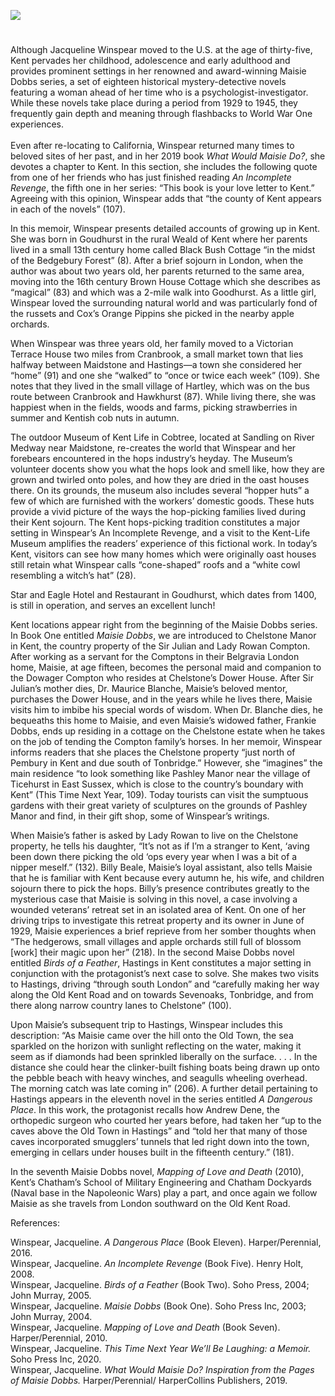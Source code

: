 <a href="https://www.kent-maps.online"><img src="https://kent-map.github.io/mdpress/juncture/ve-button.png"></a>
<param ve-config title="Jacqueline Winspear (b. 1955-  )" author="xxx" layout="vtl" banner="https://stor.artstor.org/stor/2251af4a-a56d-45f0-b9b1-361ba46aaf4d">

<param ve-entity eid="Q2019734" aliases="Goudhurst">
<param ve-entity eid="Q2160826" aliases="Cranbrook">
<param ve-entity eid="Q213180" aliases="Maidstone">
<param ve-entity eid="Q2744669" aliases="Hawkhurst">
<param ve-entity eid="Q2860389" aliases="Ticehurst">
<param ve-entity eid="Q4874056" aliases="Horsmonden">
<param ve-entity eid="Q2197855" aliases="Brenchley">
<param ve-entity eid="Q729006" aliases="Chatham">
<param ve-entity eid="Q7416406" aliases="Sandling">
<param ve-entity eid="Q894097" aliases="Tunbridge Wells">
<param ve-entity eid="Q3243365" aliases="Hartley">


#

Although Jacqueline Winspear moved to the U.S. at the age of thirty-five, Kent pervades her childhood, adolescence and early adulthood and provides prominent settings in her renowned and award-winning Maisie Dobbs series, a set of eighteen historical mystery-detective novels featuring a woman ahead of her time who is a psychologist-investigator. While these novels take place during a period from 1929 to 1945, they frequently gain depth and meaning through flashbacks to World War One experiences.
<br><br>
Even after re-locating to California, Winspear returned many times to beloved sites of her past, and in her 2019 book _What Would Maisie Do?_, she devotes a chapter to Kent. In this section, she includes the following quote from one of her friends who has just finished reading _An Incomplete Revenge_, the fifth one in her series: “This book is your love letter to Kent.” Agreeing with this opinion, Winspear adds that “the county of Kent appears in each of the novels” (107). 
<param ve-image url="

Winspear’s memoir entitled _This Time Next Year We’ll Be Laughing_, published in 2020, captures her deep, abiding connection to Kent in these words: “The land where I grew tall is filled with meaning for me—it’s the land of hop gardens and apple orchards, of farms and fields, of trees to climb and streams flanked by pungent wild garlic and golden sun-reflecting celandines. This deep love of place is part of my family mythology, a delicate web across my heart. . . . I live some six thousand miles away from the land of my growing, and even from such a distance I can feel my roots in that soil. Take me there blindfolded and I would know I had come home. The air’s texture and fragrance, the sounds, the sense of light even though my eyes are closed—I would know I was where I belonged, once. And perhaps it’s truly where I belong now.” (13-14).
<param ve-image url="https://upload.wikimedia.org/wikipedia/commons/1/1b/Hops_at_The_Museum_of_Kent_Life_-_geograph.org.uk_-_1497977.jpg" label="Hops at the Museum of Kent Life" attribution="Oast House Archive" license="CC BY-SA 2.0">

In this memoir, Winspear presents detailed accounts of growing up in Kent. She was born in Goudhurst in the rural Weald of Kent where her parents lived in a small 13th century home called Black Bush Cottage “in the midst of the Bedgebury Forest” (8). After a brief sojourn in London, when the author was about two years old, her parents returned to the same area, moving into the 16th century Brown House Cottage which she describes as “magical” (83) and which was a 2-mile walk into Goodhurst. As a little girl, Winspear loved the surrounding natural world and was particularly fond of the russets and Cox’s Orange Pippins she picked in the nearby apple orchards. 
<param ve-image url="https://upload.wikimedia.org/wikipedia/commons/b/ba/Pine_Apple_Russet_on_tree%2C_National_Fruit_Collection_%28acc._1946-006%29.jpg" label="Pine Apple Russet on tree" attribution="English,  National Fruit Collection, Brogdale, via Wikimedia Commons" license="OGL 2">

When Winspear was three years old, her family moved to a Victorian Terrace House two miles from Cranbrook, a small market town that lies halfway between Maidstone and Hastings—a town she considered her “home” (91) and one she “walked” to “once or twice each week” (109). She notes that they lived in the small village of Hartley, which was on the bus route between Cranbrook and Hawkhurst (87). While living there, she was happiest when in the fields, woods and farms, picking strawberries in summer and Kentish cob nuts in autumn.  
<param ve-image url="

Winspear recounts how her paternal grandfather’s family and her own father “were among the great exodus of people who left London in late summer to go to Kent for the picking of the hops” (27) and recalls how she herself until the age of eleven, “was a part of that tradition” (28). Before Winspear was born, her parents worked alongside not only Londoners, but also Romany Gypsies with their caravans. In her memoir, Winspear relates this rich memory: “My father told me that when he was a boy, he was never happier than when he saw the oast houses hove into view as the family trudged several miles from the station to the farm, pushing a barrow with their furniture and household belongings secured on top.” As a participant in this hops-picking community, Winspear recalls the “camaraderie, of people calling out to one another, and of someone starting a song and everyone joining in, so it was as if the rag-tag choir had given full voice across the land, London songs echoing across country fields” (28-29).
<param ve-image url="

The outdoor Museum of Kent Life in Cobtree, located at Sandling on River Medway near Maidstone, re-creates the world that Winspear and her forebears encountered in the hops industry’s heyday. The Museum’s volunteer docents show you what the hops look and smell like, how they are grown and twirled onto poles, and how they are dried in the oast houses there. On its grounds, the museum also includes several “hopper huts” a few of which are furnished with the workers’ domestic goods. These huts provide a vivid picture of the ways the hop-picking families lived during their Kent sojourn. The Kent hops-picking tradition constitutes a major setting in Winspear’s An Incomplete Revenge, and a visit to the Kent-Life Museum amplifies the readers’ experience of this fictional work. In today’s Kent, visitors can see how many homes which were originally oast houses still retain what Winspear calls “cone-shaped” roofs and a “white cowl resembling a witch’s hat” (28). 
<param ve-image url="
  
In her rural communities, Winspear learned to be independent at an early age. In addition to fruit-picking and farm chores as a child, she “continued working on farms throughout [her] school days”, and, as a teenager, took on a wide variety of jobs (179-180). One of these was dish-washing at the [Star and Eagle Hotel and Restaurant](www.starandeagle.com) in Goudhurst, which dates from 1400, is still in operation, and serves an excellent lunch!  
<param ve-image url="
 
After leaving the Mary Sheafe School for Girls at age sixteen in preparation for her college education, she completed her A levels at the Cranbrook Grammar School, “a semi-private boys’ secondary school” which had just begun admitting girls (242, 258). During the summer just before beginning her studies at a college in South London, she and her brother “managed to land a job together apple- and pear-picking at farms in Horsmonden and Brenchley, typical Kentish villages” not far from where they were living. Besides recalling that she “loved that last golden summer working with [her] brother,” Winspear also notes that during her first year at college, she “was going home almost every single weekend, having snagged a ride from a fellow student who lived in Hawkhurst” (265, 267).  
<param ve-image url="

Kent locations appear right from the beginning of the Maisie Dobbs series. In Book One entitled _Maisie Dobbs_, we are introduced to Chelstone Manor in Kent, the country property of the Sir Julian and Lady Rowan Compton. After working as a servant for the Comptons in their Belgravia London home, Maisie, at age fifteen, becomes the personal maid and companion to the Dowager Compton who resides at Chelstone’s Dower House. After Sir Julian’s mother dies, Dr. Maurice Blanche, Maisie’s beloved mentor, purchases the Dower House, and in the years while he lives there, Maisie visits him to imbibe his special words of wisdom. When Dr. Blanche dies, he bequeaths this home to Maisie, and even Maisie’s widowed father, Frankie Dobbs, ends up residing in a cottage on the Chelstone estate when he takes on the job of tending the Compton family’s horses. In her memoir, Winspear informs readers that she places the Chelstone property “just north of Pembury in Kent and due south of Tonbridge.” However, she “imagines” the main residence “to look something like Pashley Manor near the village of Ticehurst in East Sussex, which is close to the country’s boundary with Kent” (This Time Next Year, 109). Today tourists can visit the sumptuous gardens with their great variety of sculptures on the grounds of Pashley Manor and find, in their gift shop, some of Winspear’s writings. 
<param ve-image url="
   
In this first Maisie Dobbs novel, while visiting Chelstone Manor, the female protagonist reminisces about the war and visualizes Kent’s cliffs of Dover in the following words: “. . . sitting alone in the gardens of Chelstone, Maisie wondered about the war, and how it was that such blooms could give joy to the soul, when one only had to stand on the cliffs overlooking the Channel to hear the boom of cannon on the battlefields of France.” (194). In another flashback, when Maisie, having joined a nursing team on the front in France, is granted a leave to return home in February, 1917, these are her sensations as she enters Kent via the sea from France: “She breathed in waiting for sea saltiness to give way to the clear air of Kent. Oh, how she ached to see her father, to be drawn into the warm, steamy atmosphere of Mrs. Crawford’s kitchen. In France, she had dreamed of Kent, of apple orchards in full blossom, primroses and bluebells carpeting the woodland, and the soft countryside stretching out before her.” (191-192). 
<param ve-image url="

When Maisie’s father is asked by Lady Rowan to live on the Chelstone property, he tells his daughter, “It’s not as if I’m a stranger to Kent, ‘aving been down there picking the old ‘ops every year when I was a bit of a nipper meself.” (132). Billy Beale, Maisie’s loyal assistant, also tells Maisie that he is familiar with Kent because every autumn he, his wife, and children sojourn there to pick the hops. Billy’s presence contributes greatly to the mysterious case that Maisie is solving in this novel, a case involving a wounded veterans’ retreat set in an isolated area of Kent. On one of her driving trips to investigate this retreat property and its owner in June of 1929, Maisie experiences a brief reprieve from her somber thoughts when “The hedgerows, small villages and apple orchards still full of blossom [work] their magic upon her” (218). 
In the second Maise Dobbs novel entitled _Birds of a Feather_, Hastings in Kent constitutes a major setting in conjunction with the protagonist’s next case to solve. She makes two visits to Hastings, driving “through south London” and “carefully making her way along the Old Kent Road and on towards Sevenoaks, Tonbridge, and from there along narrow country lanes to Chelstone” (100). 
<param ve-image url="

Her entrance into Hastings during one of her visits is described in vivid detail: “She entered Hastings from the east, negotiating the narrow streets of Old Town, which was still so much like a fishing village, in stark contrast to the development along the promenade towards St. Leonards, expanded during Queen Victoria’s reign to cater to the town’s increase in popularity with day-trippers” (109). Her first stop is “a visit to All Saints’ Convalescent Hospital, a red brick mansion on the Old Town’s East Hill, and we are told that it “commanded sunfilled views over the channel on a good day, only to be battered by wind and rain when the weather turned” (109). On this particularly “fine day,” Maisie park[s] her car along Rock-a-Nore” and heads “to the East Hill via the Old Town’s small funicular railway that [takes] passengers from sea level to the upper lift station with its castellated towers, each containing an iron tank filled with more than one thousand gallons of water to operate the water-balance lift.” When Maisie exits the funicular, she walks “along the edge of East Hill” and “From her vantage point she [can] see the rooftops below” and notes that the “architecture reveal[s]” the history of the town, from beamed medieval hall houses with huts and fish smokers in the back, to Regency mansions and brick two-up-two-down cottages built perhaps only sixty years earlier” (110-111). 
<param ve-image url="

Upon Maisie’s subsequent trip to Hastings, Winspear includes this description: “As Maisie came over the hill onto the Old Town, the sea sparkled on the horizon with sunlight reflecting on the water, making it seem as if diamonds had been sprinkled liberally on the surface.  . . . In the distance she could hear the clinker-built fishing boats being drawn up onto the pebble beach with heavy winches, and seagulls wheeling overhead. The morning catch was late coming in” (206). A further detail pertaining to Hastings appears in the eleventh novel in the series entitled _A Dangerous Place_. In this work, the protagonist recalls how Andrew Dene, the orthopedic surgeon who courted her years before, had taken her “up to the caves above the Old Town in Hastings” and “told her that many of those caves incorporated smugglers’ tunnels that led right down into the town, emerging in cellars under houses built in the fifteenth century.” (181).
<param ve-image url="

The rural ‘Weald of Kent’ in late September in 1931 pervades the atmosphere of _An Incomplete Revenge_. In this novel, Winspear brings readers directly into this world, telling us “that the senses are teased more than at any other time, with the hops, sweet apples, and earthy hay” (285). In this work, the author shows us how “Verges along-side the road were still full of hogweed, showing off cream-coloured fronds of tiny petals, interspersed with the delicate shepherd’s purse, its fragile heart-shaped leaves shimmering . . . as if to hide behind the last of summer’s pink common mallow” (176).  As Maisie drives along to Hawkhurst as a part of her investigations, she goes “through village after village resplendent in the midst of a varied and colourful harvest. She [sees] apples almost ready for picking as she passe[s] the orchards, with sweet Cox’s Orange Pippins hanging heavy on branches and hearty bitter Bramleys just waiting to be sliced into a pie” (200-201). As a part of depicting the Kent hops-picking community, Winspear provides a detailed account of Romany Gypsy culture in agricultural Kent and makes numerous references to Michaelmas daisies which are symbolically woven into the mysterious main plot. Maisie’s investigations focus on a place called Sandermere Estate not far from Maidstone, Tunbridge Wells and Chelstone. Through her skillful detection, she eventually uncovers the villainous estate owner’s crucial link to numerous unsolved theft and arson crimes occurring within the Kent village of Heronsdene. 
<param ve-image url="

In the seventh Maisie Dobbs novel, _Mapping of Love and Death_  (2010), Kent’s Chatham’s School of Military Engineering and Chatham Dockyards (Naval base in the Napoleonic Wars) play a part, and once again we follow Maisie as she travels from London southward on the Old Kent Road. 
<param ve-image url="

**Closing Summary:** 
Although Winspear didn't begin her historical fiction-writing until her mid-40s, her Maisie Dobbs novels series proved an overnight success. The first book, published in 2003, became a national best-seller, and Winspear went on to win several prestigious prizes for novels within this series. While creating these works, she not only drew upon her vivid memories of Kent but also returned there frequently.  So many details within these works as well as her autobiographical writings convey her profound attachment to this area, and her set of eighteen novels vividly portrays the social, economic and psychological realities faced by women, men and children in Kent within the post WWI and WWII years. 

### References:
Winspear, Jacqueline. _A Dangerous Place_ (Book Eleven). Harper/Perennial, 2016.   
Winspear, Jacqueline. _An Incomplete Revenge_ (Book Five). Henry Holt, 2008.   
Winspear, Jacqueline. _Birds of a Feather_ (Book Two). Soho Press, 2004; John Murray, 2005.   
Winspear, Jacqueline. _Maisie Dobbs_ (Book One). Soho Press Inc, 2003; John Murray, 2004.   
Winspear, Jacqueline. _Mapping of Love and Death_ (Book Seven). Harper/Perennial, 2010.   
Winspear, Jacqueline. _This Time Next Year We’ll Be Laughing: a Memoir._ Soho Press Inc, 2020.   
Winspear, Jacqueline. _What Would Maisie Do? Inspiration from the Pages of Maisie Dobbs._ Harper/Perennial/ HarperCollins Publishers, 2019.   
           



